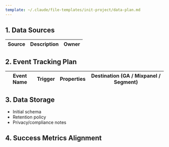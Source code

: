 ```yaml
---
template: ~/.claude/file-templates/init-project/data-plan.md
---
```


## 1. Data Sources
| Source | Description | Owner |
|--------|--------------|--------|

## 2. Event Tracking Plan
| Event Name | Trigger | Properties | Destination (GA / Mixpanel / Segment) |
|-------------|----------|-------------|--------------------------------------|

## 3. Data Storage
- Initial schema
- Retention policy
- Privacy/compliance notes

## 4. Success Metrics Alignment